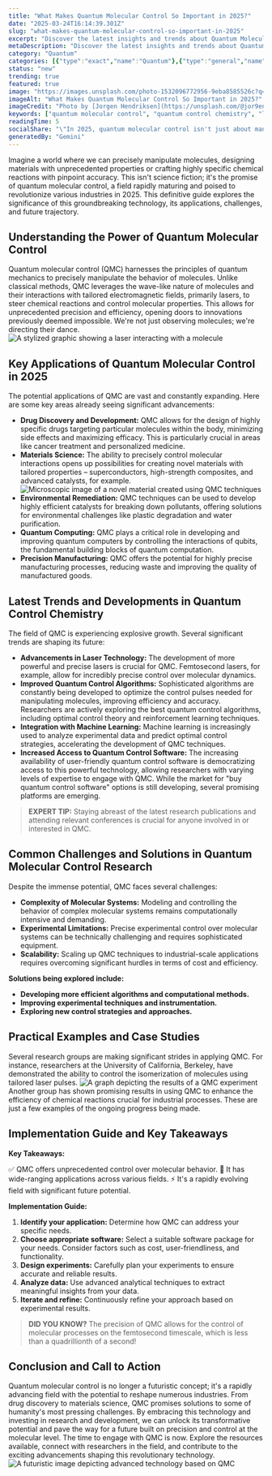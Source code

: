 ```yaml
---
title: "What Makes Quantum Molecular Control So Important in 2025?"
date: "2025-03-24T16:14:39.301Z"
slug: "what-makes-quantum-molecular-control-so-important-in-2025"
excerpt: "Discover the latest insights and trends about Quantum Molecular Control. This comprehensive guide covers everything you need to know about Quantum Molecular Control in 2025."
metaDescription: "Discover the latest insights and trends about Quantum Molecular Control. This comprehensive guide covers everything you need to know about Quantum Molecula..."
category: "Quantum"
categories: [{"type":"exact","name":"Quantum"},{"type":"general","name":"Chemistry"},{"type":"medium","name":"Physical Chemistry"},{"type":"specific","name":"Molecular Spectroscopy"},{"type":"niche","name":"Laser Control"}]
status: "new"
trending: true
featured: true
image: "https://images.unsplash.com/photo-1532096772956-9eba8585526c?q=85&w=1200&fit=max&fm=webp&auto=compress"
imageAlt: "What Makes Quantum Molecular Control So Important in 2025?"
imageCredit: "Photo by [Jorgen Hendriksen](https://unsplash.com/@jor9en) on Unsplash"
keywords: ["quantum molecular control", "quantum control chemistry", "laser control of molecules", "molecular dynamics simulation quantum", "quantum control applications", "buy quantum control software", "quantum molecular control research", "quantum control techniques", "quantum molecular manipulation", "best quantum control algorithms"]
readingTime: 5
socialShare: "\"In 2025, quantum molecular control isn't just about manipulating molecules; it's about directing the very dance of matter, unlocking innovations previously deemed impossible.\""
generatedBy: "Gemini"
---
```




Imagine a world where we can precisely manipulate molecules, designing materials with unprecedented properties or crafting highly specific chemical reactions with pinpoint accuracy. This isn't science fiction; it's the promise of quantum molecular control, a field rapidly maturing and poised to revolutionize various industries in 2025. This definitive guide explores the significance of this groundbreaking technology, its applications, challenges, and future trajectory.

## Understanding the Power of Quantum Molecular Control

Quantum molecular control (QMC) harnesses the principles of quantum mechanics to precisely manipulate the behavior of molecules. Unlike classical methods, QMC leverages the wave-like nature of molecules and their interactions with tailored electromagnetic fields, primarily lasers, to steer chemical reactions and control molecular properties. This allows for unprecedented precision and efficiency, opening doors to innovations previously deemed impossible.  We're not just observing molecules; we're directing their dance. ![A stylized graphic showing a laser interacting with a molecule](https://images.unsplash.com/photo-1590172205940-5b6eedf7ec82?q=85&w=1200&fit=max&fm=webp&auto=compress)

## Key Applications of Quantum Molecular Control in 2025

The potential applications of QMC are vast and constantly expanding.  Here are some key areas already seeing significant advancements:

* **Drug Discovery and Development:** QMC allows for the design of highly specific drugs targeting particular molecules within the body, minimizing side effects and maximizing efficacy.  This is particularly crucial in areas like cancer treatment and personalized medicine.
* **Materials Science:**  The ability to precisely control molecular interactions opens up possibilities for creating novel materials with tailored properties –  superconductors, high-strength composites, and advanced catalysts, for example.  ![Microscopic image of a novel material created using QMC techniques](https://images.unsplash.com/photo-1731940579405-56812bdffda3?q=85&w=1200&fit=max&fm=webp&auto=compress)
* **Environmental Remediation:** QMC techniques can be used to develop highly efficient catalysts for breaking down pollutants, offering solutions for environmental challenges like plastic degradation and water purification.
* **Quantum Computing:**  QMC plays a critical role in developing and improving quantum computers by controlling the interactions of qubits, the fundamental building blocks of quantum computation.
* **Precision Manufacturing:** QMC offers the potential for highly precise manufacturing processes, reducing waste and improving the quality of manufactured goods.

## Latest Trends and Developments in Quantum Control Chemistry

The field of QMC is experiencing explosive growth.  Several significant trends are shaping its future:

* **Advancements in Laser Technology:** The development of more powerful and precise lasers is crucial for QMC.  Femtosecond lasers, for example, allow for incredibly precise control over molecular dynamics.
* **Improved Quantum Control Algorithms:** Sophisticated algorithms are constantly being developed to optimize the control pulses needed for manipulating molecules, improving efficiency and accuracy.  Researchers are actively exploring the best quantum control algorithms, including optimal control theory and reinforcement learning techniques.
* **Integration with Machine Learning:** Machine learning is increasingly used to analyze experimental data and predict optimal control strategies, accelerating the development of QMC techniques.
* **Increased Access to Quantum Control Software:**  The increasing availability of user-friendly quantum control software is democratizing access to this powerful technology, allowing researchers with varying levels of expertise to engage with QMC.  While the market for "buy quantum control software" options is still developing, several promising platforms are emerging.

> **EXPERT TIP:** Staying abreast of the latest research publications and attending relevant conferences is crucial for anyone involved in or interested in QMC.

## Common Challenges and Solutions in Quantum Molecular Control Research

Despite the immense potential, QMC faces several challenges:

* **Complexity of Molecular Systems:**  Modeling and controlling the behavior of complex molecular systems remains computationally intensive and demanding.
* **Experimental Limitations:**  Precise experimental control over molecular systems can be technically challenging and requires sophisticated equipment.
* **Scalability:** Scaling up QMC techniques to industrial-scale applications requires overcoming significant hurdles in terms of cost and efficiency.

**Solutions being explored include:**

* **Developing more efficient algorithms and computational methods.**
* **Improving experimental techniques and instrumentation.**
* **Exploring new control strategies and approaches.**

##  Practical Examples and Case Studies

Several research groups are making significant strides in applying QMC. For instance, researchers at the University of California, Berkeley, have demonstrated the ability to control the isomerization of molecules using tailored laser pulses. ![A graph depicting the results of a QMC experiment](https://images.unsplash.com/photo-1532096772956-9eba8585526c?q=85&w=1200&fit=max&fm=webp&auto=compress) Another group has shown promising results in using QMC to enhance the efficiency of chemical reactions crucial for industrial processes. These are just a few examples of the ongoing progress being made.

##  Implementation Guide and Key Takeaways

**Key Takeaways:**

✅ QMC offers unprecedented control over molecular behavior.
🔑  It has wide-ranging applications across various fields.
⚡ It's a rapidly evolving field with significant future potential.

**Implementation Guide:**

1. **Identify your application:** Determine how QMC can address your specific needs.
2. **Choose appropriate software:** Select a suitable software package for your needs.  Consider factors such as cost, user-friendliness, and functionality.
3. **Design experiments:** Carefully plan your experiments to ensure accurate and reliable results.
4. **Analyze data:** Use advanced analytical techniques to extract meaningful insights from your data.
5. **Iterate and refine:** Continuously refine your approach based on experimental results.

> **DID YOU KNOW?**  The precision of QMC allows for the control of molecular processes on the femtosecond timescale, which is less than a quadrillionth of a second!

## Conclusion and Call to Action

Quantum molecular control is no longer a futuristic concept; it's a rapidly advancing field with the potential to reshape numerous industries.  From drug discovery to materials science, QMC promises solutions to some of humanity's most pressing challenges.  By embracing this technology and investing in research and development, we can unlock its transformative potential and pave the way for a future built on precision and control at the molecular level.  The time to engage with QMC is now.  Explore the resources available, connect with researchers in the field, and contribute to the exciting advancements shaping this revolutionary technology.  ![A futuristic image depicting advanced technology based on QMC](https://images.unsplash.com/photo-1502665607786-eaa3cd100809?q=85&w=1200&fit=max&fm=webp&auto=compress)

